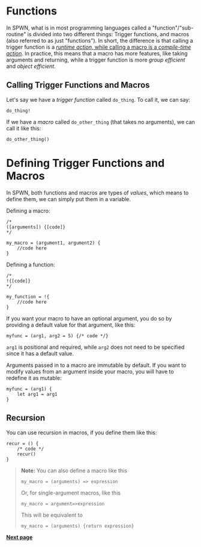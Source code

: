 # Functions

In SPWN, what is in most programming languages called a "function"/"sub-routine" is divided into two different things: Trigger functions, and macros (also referred to as just "functions"). In short, the difference is that calling a trigger function is a [_runtime action_, while calling a macro is a _compile-time action_](compiletime.md).
In practice, this means that a macro has more features, like taking arguments and returning, while a trigger function is more _group efficient_ and _object efficient_.

## Calling Trigger Functions and Macros

Let's say we have a _trigger function_ called `do_thing`. To call it, we can say:

```spwn
do_thing!
```

If we have a _macro_ called `do_other_thing` (that takes no arguments), we can call it like this:

```spwn
do_other_thing()
```

# Defining Trigger Functions and Macros

In SPWN, both functions and macros are types of _values_, which means to define them, we can simply put them in a variable.

Defining a macro:

```spwn
/*
([arguments]) {[code]}
*/

my_macro = (argument1, argument2) {
    //code here
}
```

Defining a function:

```spwn
/*
!{[code]}
*/

my_function = !{
    //code here
}
```

If you want your macro to have an optional argument, you do so by providing a default value for that argument, like this:

```spwn
myfunc = (arg1, arg2 = 5) {/* code */}
```

`arg1` is positional and required, while `arg2` does not need to be specified since it has a default value.

Arguments passed in to a macro are immutable by default. If you want to modify values from an argument inside your macro, you will have to redefine it as mutable:

```spwn
myfunc = (arg1) {
    let arg1 = arg1
}
```

## Recursion

You can use recursion in macros, if you define them like this:

```spwn
recur = () {
    /* code */
    recur()
}
```

> **Note:** You can also define a macro like this
>
> `my_macro = (arguments) => expression`
>
> Or, for single-argument macros, like this
>
> `my_macro = argument=>expression`
>
> This will be equivalent to
>
> `my_macro = (arguments) {return expression}`

[**Next page**](triggerlanguage/4control_flow.md)
